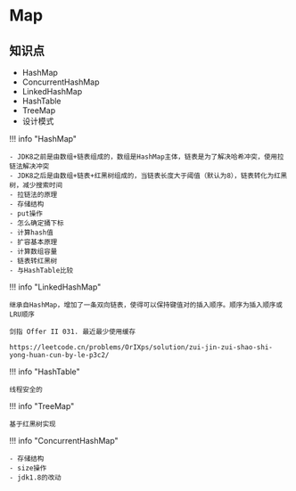 # Map

## 知识点

- HashMap
- ConcurrentHashMap
- LinkedHashMap
- HashTable
- TreeMap
- 设计模式

!!! info "HashMap"

    - JDK8之前是由数组+链表组成的，数组是HashMap主体，链表是为了解决哈希冲突，使用拉链法解决冲突
    - JDK8之后是由数组+链表+红黑树组成的，当链表长度大于阈值（默认为8），链表转化为红黑树，减少搜索时间
    - 拉链法的原理
    - 存储结构
    - put操作
    - 怎么确定捅下标
    - 计算hash值
    - 扩容基本原理
    - 计算数组容量
    - 链表转红黑树
    - 与HashTable比较

!!! info  "LinkedHashMap"

    继承自HashMap，增加了一条双向链表，使得可以保持键值对的插入顺序。顺序为插入顺序或LRU顺序

    剑指 Offer II 031. 最近最少使用缓存

    https://leetcode.cn/problems/OrIXps/solution/zui-jin-zui-shao-shi-yong-huan-cun-by-le-p3c2/

!!! info "HashTable"

    线程安全的

!!! info "TreeMap"

    基于红黑树实现

!!! info "ConcurrentHashMap"

    - 存储结构
    - size操作
    - jdk1.8的改动
